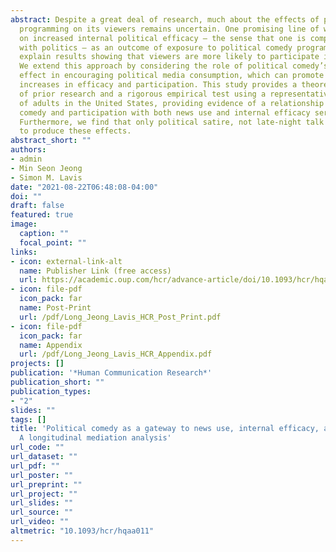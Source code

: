 ```yaml
---
abstract: Despite a great deal of research, much about the effects of political comedy
  programming on its viewers remains uncertain. One promising line of work has focused
  on increased internal political efficacy — the sense that one is competent to engage
  with politics — as an outcome of exposure to political comedy programs. This may
  explain results showing that viewers are more likely to participate in politics.
  We extend this approach by considering the role of political comedy’s “gateway”
  effect in encouraging political media consumption, which can promote additional
  increases in efficacy and participation. This study provides a theoretical synthesis
  of prior research and a rigorous empirical test using a representative panel survey
  of adults in the United States, providing evidence of a relationship between political
  comedy and participation with both news use and internal efficacy serving as mediators.
  Furthermore, we find that only political satire, not late-night talk shows, appear
  to produce these effects.
abstract_short: ""
authors:
- admin
- Min Seon Jeong
- Simon M. Lavis
date: "2021-08-22T06:48:08-04:00"
doi: ""
draft: false
featured: true
image:
  caption: ""
  focal_point: ""
links:
- icon: external-link-alt
  name: Publisher Link (free access)
  url: https://academic.oup.com/hcr/advance-article/doi/10.1093/hcr/hqaa011/5929326?guestAccessKey=28136606-889c-4e9f-8163-d893e0b8ba5f
- icon: file-pdf
  icon_pack: far
  name: Post-Print
  url: /pdf/Long_Jeong_Lavis_HCR_Post_Print.pdf
- icon: file-pdf
  icon_pack: far
  name: Appendix
  url: /pdf/Long_Jeong_Lavis_HCR_Appendix.pdf
projects: []
publication: '*Human Communication Research*'
publication_short: ""
publication_types:
- "2"
slides: ""
tags: []
title: 'Political comedy as a gateway to news use, internal efficacy, and participation:
  A longitudinal mediation analysis'
url_code: ""
url_dataset: ""
url_pdf: ""
url_poster: ""
url_preprint: ""
url_project: ""
url_slides: ""
url_source: ""
url_video: ""
altmetric: "10.1093/hcr/hqaa011"
---
```

